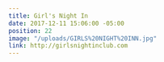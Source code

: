 ```yaml
---
title: Girl's Night In
date: 2017-12-11 15:06:00 -05:00
position: 22
image: "/uploads/GIRLS%20NIGHT%20INN.jpg"
link: http://girlsnightinclub.com
---
```


